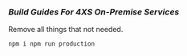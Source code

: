 ### *Build Guides For 4XS On-Premise Services*

Remove all things that not needed.

`
npm i
npm run production
`
